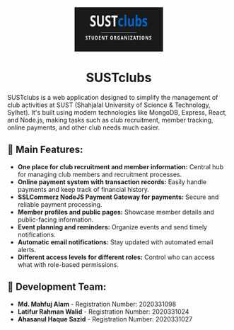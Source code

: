 <div align="center">
  <img src="SUSTclubs_logo.png" alt="SUSTclubs Logo" width="200" height="100">
  <h1>SUSTclubs</h1>
</div>


SUSTclubs is a web application designed to simplify the management of club activities at SUST (Shahjalal University of Science & Technology, Sylhet). It's built using modern technologies like MongoDB, Express, React, and Node.js, making tasks such as club recruitment, member tracking, online payments, and other club needs much easier.

## 🎯 Main Features:

- **One place for club recruitment and member information:** Central hub for managing club members and recruitment processes.
- **Online payment system with transaction records:** Easily handle payments and keep track of financial history.
- **SSLCommerz NodeJS Payment Gateway for payments:** Secure and reliable payment processing.
- **Member profiles and public pages:** Showcase member details and public-facing information.
- **Event planning and reminders:** Organize events and send timely notifications.
- **Automatic email notifications:** Stay updated with automated email alerts.
- **Different access levels for different roles:** Control who can access what with role-based permissions.

## 👥 Development Team:

- **Md. Mahfuj Alam** - Registration Number: 2020331098
- **Latifur Rahman Walid** - Registration Number: 2020331024
- **Ahasanul Haque Sazid** - Registration Number: 2020331027
